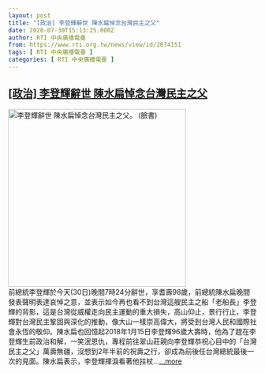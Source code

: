 ```yaml
---
layout: post
title: "[政治] 李登輝辭世 陳水扁悼念台灣民主之父"
date: 2020-07-30T15:13:25.000Z
author: RTI 中央廣播電臺
from: https://www.rti.org.tw/news/view/id/2074151
tags: [ RTI 中央廣播電臺 ]
categories: [ RTI 中央廣播電臺 ]
---
```

<!--1596122005000-->
[[政治] 李登輝辭世 陳水扁悼念台灣民主之父](https://www.rti.org.tw/news/view/id/2074151)
------

<div>
<img src="https://static.rti.org.tw/assets/thumbnails/2020/07/30/33e7322839c6bcb3286c4f5415e857ac.jpg" width="360" alt="李登輝辭世 陳水扁悼念台灣民主之父。 (臉書)" title="李登輝辭世 陳水扁悼念台灣民主之父。 (臉書)"><br>前總統李登輝於今天(30日)晚間7時24分辭世，享耆壽98歲，前總統陳水扁晚間發表聲明表達哀悼之意，並表示如今再也看不到台灣這艘民主之船「老船長」李登輝的背影，這是台灣從威權走向民主運動的重大損失，高山仰止，景行行止，李登輝對台灣民主鞏固與深化的推動，像大山一樣崇高偉大，將受到台灣人民和國際社會永恆的敬仰。陳水扁也回憶起2018年1月15日李登輝96歲大壽時，他為了趕在李登輝生前政治和解，一笑泯恩仇，專程前往翠山莊親向李登輝恭祝心目中的「台灣民主之父」萬壽無疆，沒想到2年半前的祝壽之行，卻成為前後任台灣總統最後一次的見面。陳水扁表示，李登輝揮淚看著他拄杖...<a target="_blank" href="https://www.rti.org.tw/news/view/id/2074151">...more</a>
</div>
